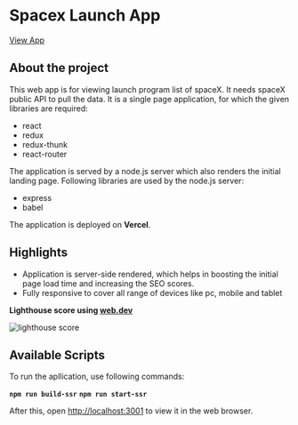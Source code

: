 # Spacex Launch App
[View App](https://spacex-launcher.vercel.app/)

## About the project

This web app is for viewing launch program list of spaceX. It needs spaceX public API to pull the data.
It is a single page application, for which the given libraries are required:
+ react
+ redux
+ redux-thunk
+ react-router

The application is served by a node.js server which also renders the initial landing page. Following libraries are used by the node.js server:
+ express
+ babel

The application is deployed on **Vercel**.

## Highlights
+ Application is server-side rendered, which helps in boosting the initial page load time and increasing the SEO scores.
+ Fully responsive to cover all range of devices like pc, mobile and tablet

**Lighthouse score using [web.dev](https://web.dev/measure)**

![lighthouse score](https://i.ibb.co/b6yVsTr/webDev.png)


## Available Scripts

To run the apllication, use following commands:

**`npm run build-ssr`**
**`npm run start-ssr`**

After this, open [http://localhost:3001](http://localhost:3001) to view it in the web browser.
